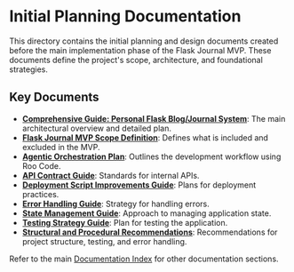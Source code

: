 # Initial Planning Documentation

This directory contains the initial planning and design documents created before the main implementation phase of the Flask Journal MVP. These documents define the project's scope, architecture, and foundational strategies.

## Key Documents

*   **[Comprehensive Guide: Personal Flask Blog/Journal System](./comprehensive-guide-personal.md)**: The main architectural overview and detailed plan.
*   **[Flask Journal MVP Scope Definition](./mvp-high-level-implementation-guide.md)**: Defines what is included and excluded in the MVP.
*   **[Agentic Orchestration Plan](./agentic-workflow.md)**: Outlines the development workflow using Roo Code.
*   **[API Contract Guide](./api-contract-guide.md)**: Standards for internal APIs.
*   **[Deployment Script Improvements Guide](./deployment-script-guide.md)**: Plans for deployment practices.
*   **[Error Handling Guide](./error-handling.md)**: Strategy for handling errors.
*   **[State Management Guide](./state-management-guide.md)**: Approach to managing application state.
*   **[Testing Strategy Guide](./testing.md)**: Plan for testing the application.
*   **[Structural and Procedural Recommendations](./structure-update.md)**: Recommendations for project structure, testing, and error handling.

Refer to the main [Documentation Index](../README.md) for other documentation sections.